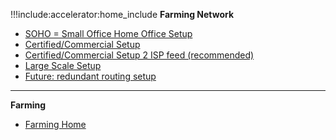 !!!include:accelerator:home_include
**Farming Network**
- [SOHO = Small Office Home Office Setup](@network_soho)
- [Certified/Commercial Setup](@network_datacenter)
- [Certified/Commercial Setup 2 ISP feed (recommended)](@network_datacenter_two_isp)
- [Large Scale Setup](@network_datacenter_large)
- [Future: redundant routing setup](@network_datacenter_redundant) 

-----------
**Farming**
- [Farming Home](@farming_intro)